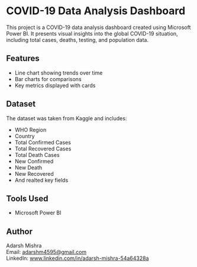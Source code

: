 # COVID-19 Data Analysis Dashboard

This project is a COVID-19 data analysis dashboard created using Microsoft Power BI. It presents visual insights into the global COVID-19 situation, including total cases, deaths, testing, and population data.

## Features

- Line chart showing trends over time
- Bar charts for comparisons
- Key metrics displayed with cards

## Dataset

The dataset was taken from Kaggle and includes:
- WHO Region
- Country
- Total Confirmed Cases
- Total Recovered Cases
- Total Death Cases
- New Confirmed
- New Death
- New Recovered
- And realted key fields

## Tools Used

- Microsoft Power BI

## Author

Adarsh Mishra  
Email: adarshm4595@gmail.com  
LinkedIn: www.linkedin.com/in/adarsh-mishra-54a64328a

